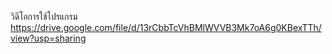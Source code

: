 วิดีโอการใช้โปรแกรม
https://drive.google.com/file/d/13rCbbTcVhBMlWVVB3Mk7oA6g0KBexTTh/view?usp=sharing
